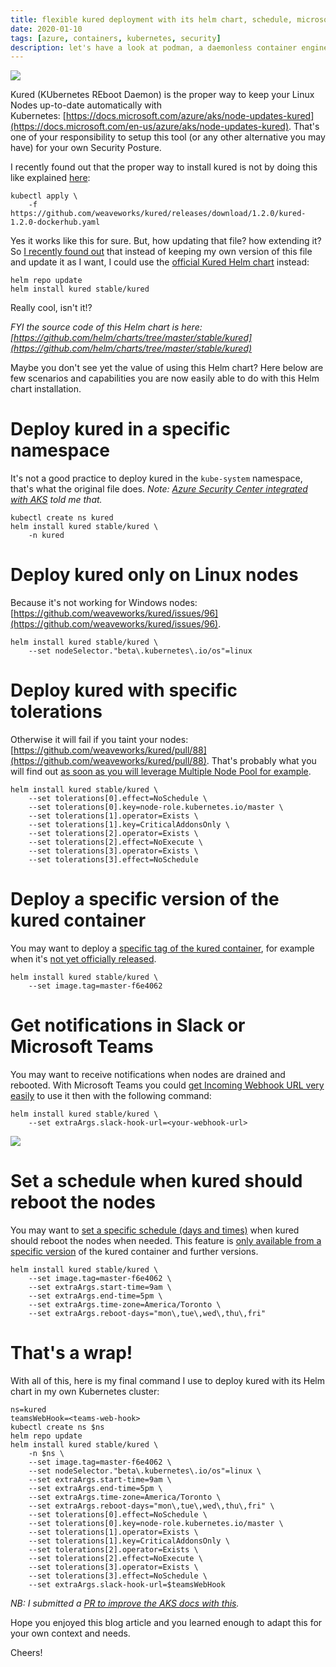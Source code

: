 ```yaml
---
title: flexible kured deployment with its helm chart, schedule, microsoft teams or slack notifications, etc.
date: 2020-01-10
tags: [azure, containers, kubernetes, security]
description: let's have a look at podman, a daemonless container engine
---
```

[![](https://raw.githubusercontent.com/weaveworks/kured/master/img/logo.png)](https://raw.githubusercontent.com/weaveworks/kured/master/img/logo.png)

Kured (KUbernetes REboot Daemon) is the proper way to keep your Linux Nodes up-to-date automatically with Kubernetes: [https://docs.microsoft.com/azure/aks/node-updates-kured](https://docs.microsoft.com/en-us/azure/aks/node-updates-kured). That's one of your responsibility to setup this tool (or any other alternative you may have) for your own Security Posture.

I recently found out that the proper way to install kured is not by doing this like explained [here](https://github.com/weaveworks/kured#installation):
```
kubectl apply \
    -f https://github.com/weaveworks/kured/releases/download/1.2.0/kured-1.2.0-dockerhub.yaml
```

Yes it works like this for sure. But, how updating that file? how extending it? So [I recently found out](https://github.com/weaveworks/kured/issues/95#issuecomment-551066232) that instead of keeping my own version of this file and update it as I want, I could use the [official Kured Helm chart](https://hub.helm.sh/charts/stable/kured) instead:
```
helm repo update
helm install kured stable/kured
```

Really cool, isn't it!?

_FYI the source code of this Helm chart is here: [https://github.com/helm/charts/tree/master/stable/kured](https://github.com/helm/charts/tree/master/stable/kured)_

Maybe you don't see yet the value of using this Helm chart? Here below are few scenarios and capabilities you are now easily able to do with this Helm chart installation.

# Deploy kured in a specific namespace

It's not a good practice to deploy kured in the `kube-system` namespace, that's what the original file does. _Note: [Azure Security Center integrated with AKS](https://docs.microsoft.com/azure/security-center/azure-kubernetes-service-integration) told me that._

```
kubectl create ns kured
helm install kured stable/kured \
    -n kured
```

# Deploy kured only on Linux nodes

Because it's not working for Windows nodes: [https://github.com/weaveworks/kured/issues/96](https://github.com/weaveworks/kured/issues/96).
```
helm install kured stable/kured \
    --set nodeSelector."beta\.kubernetes\.io/os"=linux
```

# Deploy kured with specific tolerations

Otherwise it will fail if you taint your nodes: [https://github.com/weaveworks/kured/pull/88](https://github.com/weaveworks/kured/pull/88). That's probably what you will find out [as soon as you will leverage Multiple Node Pool for example](https://docs.microsoft.com/azure/aks/use-multiple-node-pools#schedule-pods-using-taints-and-tolerations).
```
helm install kured stable/kured \
    --set tolerations[0].effect=NoSchedule \
    --set tolerations[0].key=node-role.kubernetes.io/master \
    --set tolerations[1].operator=Exists \
    --set tolerations[1].key=CriticalAddonsOnly \
    --set tolerations[2].operator=Exists \
    --set tolerations[2].effect=NoExecute \
    --set tolerations[3].operator=Exists \
    --set tolerations[3].effect=NoSchedule
```

# Deploy a specific version of the kured container

You may want to deploy a [specific tag of the kured container](https://hub.docker.com/r/weaveworks/kured/tags), for example when it's [not yet officially released](https://github.com/weaveworks/kured/releases).
```
helm install kured stable/kured \
    --set image.tag=master-f6e4062
```

# Get notifications in Slack or Microsoft Teams

You may want to receive notifications when nodes are drained and rebooted. With Microsoft Teams you could [get Incoming Webhook URL very easily](https://docs.microsoft.com/microsoftteams/platform/webhooks-and-connectors/how-to/connectors-using#setting-up-a-custom-incoming-webhook) to use it then with the following command:
```
helm install kured stable/kured \
    --set extraArgs.slack-hook-url=<your-webhook-url>
```

[![](https://1.bp.blogspot.com/-wOWxotvcloI/Xhe6wz0N7TI/AAAAAAAAUms/FGg7nwSMNOg1Uj_g-4j6bpi1n4c9TSU_wCLcBGAsYHQ/s1600/Capture.PNG)](https://1.bp.blogspot.com/-wOWxotvcloI/Xhe6wz0N7TI/AAAAAAAAUms/FGg7nwSMNOg1Uj_g-4j6bpi1n4c9TSU_wCLcBGAsYHQ/s1600/Capture.PNG)

# Set a schedule when kured should reboot the nodes

You may want to [set a specific schedule (days and times)](https://github.com/weaveworks/kured#setting-a-schedule) when kured should reboot the nodes when needed. This feature is [only available from a specific version](https://github.com/weaveworks/kured/pull/66#issuecomment-549486983) of the kured container and further versions.
```
helm install kured stable/kured \
    --set image.tag=master-f6e4062 \
    --set extraArgs.start-time=9am \
    --set extraArgs.end-time=5pm \
    --set extraArgs.time-zone=America/Toronto \
    --set extraArgs.reboot-days="mon\,tue\,wed\,thu\,fri"
```

# That's a wrap!

With all of this, here is my final command I use to deploy kured with its Helm chart in my own Kubernetes cluster:
```
ns=kured  
teamsWebHook=<teams-web-hook>  
kubectl create ns $ns  
helm repo update  
helm install kured stable/kured \  
    -n $ns \
    --set image.tag=master-f6e4062 \
    --set nodeSelector."beta\.kubernetes\.io/os"=linux \
    --set extraArgs.start-time=9am \
    --set extraArgs.end-time=5pm \
    --set extraArgs.time-zone=America/Toronto \
    --set extraArgs.reboot-days="mon\,tue\,wed\,thu\,fri" \
    --set tolerations[0].effect=NoSchedule \
    --set tolerations[0].key=node-role.kubernetes.io/master \
    --set tolerations[1].operator=Exists \
    --set tolerations[1].key=CriticalAddonsOnly \
    --set tolerations[2].operator=Exists \
    --set tolerations[2].effect=NoExecute \
    --set tolerations[3].operator=Exists \
    --set tolerations[3].effect=NoSchedule \
    --set extraArgs.slack-hook-url=$teamsWebHook
```

_NB: I submitted a [PR to improve the AKS docs with this](https://github.com/MicrosoftDocs/azure-docs/issues/45912)._

Hope you enjoyed this blog article and you learned enough to adapt this for your own context and needs.

Cheers!